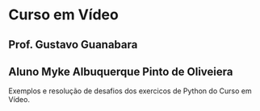<h1>Curso em Vídeo</h1>
<h2>Prof. Gustavo Guanabara</h2>
<h2>Aluno Myke Albuquerque Pinto de Oliveiera</h2>

<p>Exemplos e resolução de desafios dos exercicos de Python do Curso em Vídeo.</p>
